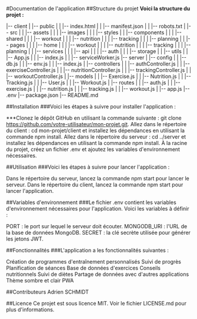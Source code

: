 #Documentation de l'application
##Structure du projet
**Voici la structure du projet :**

|-- client
|   |-- public
|   |   |-- index.html
|   |   |-- manifest.json
|   |   |-- robots.txt
|   |-- src
|   |   |-- assets
|   |   |   |-- images
|   |   |   |-- styles
|   |   |-- components
|   |   |   |-- shared
|   |   |   |-- workout
|   |   |   |-- nutrition
|   |   |   |-- tracking
|   |   |   |-- planning
|   |   |-- pages
|   |   |   |-- home
|   |   |   |-- workout
|   |   |   |-- nutrition
|   |   |   |-- tracking
|   |   |   |-- planning
|   |   |-- services
|   |   |   |-- api
|   |   |   |-- auth
|   |   |   |-- storage
|   |   |-- utils
|   |   |-- App.js
|   |   |-- index.js
|   |   |-- serviceWorker.js
|-- server
|   |-- config
|   |   |-- db.js
|   |   |-- env.js
|   |   |-- index.js
|   |-- controllers
|   |   |-- authController.js
|   |   |-- exerciseController.js
|   |   |-- nutritionController.js
|   |   |-- trackingController.js
|   |   |-- workoutController.js
|   |-- models
|   |   |-- Exercise.js
|   |   |-- Nutrition.js
|   |   |-- Tracking.js
|   |   |-- User.js
|   |   |-- Workout.js
|   |-- routes
|   |   |-- auth.js
|   |   |-- exercise.js
|   |   |-- nutrition.js
|   |   |-- tracking.js
|   |   |-- workout.js
|   |-- app.js
|-- .env
|-- package.json
|-- README.md

##Installation
###Voici les étapes à suivre pour installer l'application :

***Clonez le dépôt GitHub en utilisant la commande suivante : git clone https://github.com/votre-utilisateur/mon-projet.git.
Allez dans le répertoire du client : cd mon-projet/client et installez les dépendances en utilisant la commande npm install.
Allez dans le répertoire du serveur : cd ../server et installez les dépendances en utilisant la commande npm install.
À la racine du projet, créez un fichier .env et ajoutez les variables d'environnement nécessaires.

##Utilisation
###Voici les étapes à suivre pour lancer l'application :

Dans le répertoire du serveur, lancez la commande npm start pour lancer le serveur.
Dans le répertoire du client, lancez la commande npm start pour lancer l'application.

##Variables d'environnement
###Le fichier .env contient les variables d'environnement nécessaires pour l'application. Voici les variables à définir :

PORT : le port sur lequel le serveur doit écouter.
MONGODB_URI : l'URL de la base de données MongoDB.
SECRET : la clé secrète utilisée pour générer les jetons JWT.

##Fonctionnalités
###L'application a les fonctionnalités suivantes :

Création de programmes d'entraînement personnalisés
Suivi de progrès
Planification de séances
Base de données d'exercices
Conseils nutritionnels
Suivi de diètes
Partage de données avec d'autres applications
Thème sombre et clair
PWA

##Contributeurs
Adrien SCHMIDT

##Licence
Ce projet est sous licence MIT. Voir le fichier LICENSE.md pour plus d'informations.
